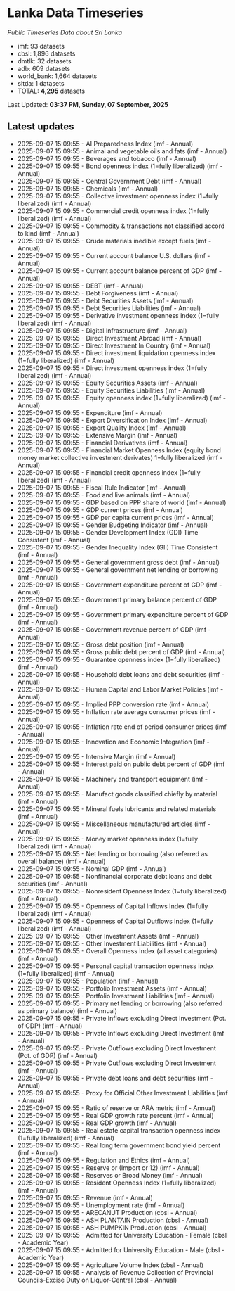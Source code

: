 # Lanka Data Timeseries
*Public Timeseries Data about Sri Lanka*

* imf: 93 datasets
* cbsl: 1,896 datasets
* dmtlk: 32 datasets
* adb: 609 datasets
* world_bank: 1,664 datasets
* sltda: 1 datasets
* TOTAL: **4,295** datasets

Last Updated: **03:37 PM, Sunday, 07 September, 2025**

## Latest updates

* 2025-09-07 15:09:55 - AI Preparedness Index (imf - Annual)
* 2025-09-07 15:09:55 - Animal and vegetable oils and fats (imf - Annual)
* 2025-09-07 15:09:55 - Beverages and tobacco (imf - Annual)
* 2025-09-07 15:09:55 - Bond openness index (1=fully liberalized) (imf - Annual)
* 2025-09-07 15:09:55 - Central Government Debt (imf - Annual)
* 2025-09-07 15:09:55 - Chemicals (imf - Annual)
* 2025-09-07 15:09:55 - Collective investment openness index (1=fully liberalized) (imf - Annual)
* 2025-09-07 15:09:55 - Commercial credit openness index (1=fully liberalized) (imf - Annual)
* 2025-09-07 15:09:55 - Commodity & transactions not classified accord to kind (imf - Annual)
* 2025-09-07 15:09:55 - Crude materials inedible except fuels (imf - Annual)
* 2025-09-07 15:09:55 - Current account balance U.S. dollars (imf - Annual)
* 2025-09-07 15:09:55 - Current account balance percent of GDP (imf - Annual)
* 2025-09-07 15:09:55 - DEBT (imf - Annual)
* 2025-09-07 15:09:55 - Debt Forgiveness (imf - Annual)
* 2025-09-07 15:09:55 - Debt Securities Assets (imf - Annual)
* 2025-09-07 15:09:55 - Debt Securities Liabilities (imf - Annual)
* 2025-09-07 15:09:55 - Derivative investment openness index (1=fully liberalized) (imf - Annual)
* 2025-09-07 15:09:55 - Digital Infrastructure (imf - Annual)
* 2025-09-07 15:09:55 - Direct Investment Abroad (imf - Annual)
* 2025-09-07 15:09:55 - Direct Investment In Country (imf - Annual)
* 2025-09-07 15:09:55 - Direct investment liquidation openness index (1=fully liberalized) (imf - Annual)
* 2025-09-07 15:09:55 - Direct investment openness index (1=fully liberalized) (imf - Annual)
* 2025-09-07 15:09:55 - Equity Securities Assets (imf - Annual)
* 2025-09-07 15:09:55 - Equity Securities Liabilities (imf - Annual)
* 2025-09-07 15:09:55 - Equity openness index (1=fully liberalized) (imf - Annual)
* 2025-09-07 15:09:55 - Expenditure (imf - Annual)
* 2025-09-07 15:09:55 - Export Diversification Index (imf - Annual)
* 2025-09-07 15:09:55 - Export Quality Index (imf - Annual)
* 2025-09-07 15:09:55 - Extensive Margin (imf - Annual)
* 2025-09-07 15:09:55 - Financial Derivatives (imf - Annual)
* 2025-09-07 15:09:55 - Financial Market Openness Index (equity bond money market collective investment derivates) 1=fully liberalized (imf - Annual)
* 2025-09-07 15:09:55 - Financial credit openness index (1=fully liberalized) (imf - Annual)
* 2025-09-07 15:09:55 - Fiscal Rule Indicator (imf - Annual)
* 2025-09-07 15:09:55 - Food and live animals (imf - Annual)
* 2025-09-07 15:09:55 - GDP based on PPP share of world (imf - Annual)
* 2025-09-07 15:09:55 - GDP current prices (imf - Annual)
* 2025-09-07 15:09:55 - GDP per capita current prices (imf - Annual)
* 2025-09-07 15:09:55 - Gender Budgeting Indicator (imf - Annual)
* 2025-09-07 15:09:55 - Gender Development Index (GDI) Time Consistent (imf - Annual)
* 2025-09-07 15:09:55 - Gender Inequality Index (GII) Time Consistent (imf - Annual)
* 2025-09-07 15:09:55 - General government gross debt (imf - Annual)
* 2025-09-07 15:09:55 - General government net lending or borrowing (imf - Annual)
* 2025-09-07 15:09:55 - Government expenditure percent of GDP (imf - Annual)
* 2025-09-07 15:09:55 - Government primary balance percent of GDP (imf - Annual)
* 2025-09-07 15:09:55 - Government primary expenditure percent of GDP (imf - Annual)
* 2025-09-07 15:09:55 - Government revenue percent of GDP (imf - Annual)
* 2025-09-07 15:09:55 - Gross debt position (imf - Annual)
* 2025-09-07 15:09:55 - Gross public debt percent of GDP (imf - Annual)
* 2025-09-07 15:09:55 - Guarantee openness index (1=fully liberalized) (imf - Annual)
* 2025-09-07 15:09:55 - Household debt loans and debt securities (imf - Annual)
* 2025-09-07 15:09:55 - Human Capital and Labor Market Policies (imf - Annual)
* 2025-09-07 15:09:55 - Implied PPP conversion rate (imf - Annual)
* 2025-09-07 15:09:55 - Inflation rate average consumer prices (imf - Annual)
* 2025-09-07 15:09:55 - Inflation rate end of period consumer prices (imf - Annual)
* 2025-09-07 15:09:55 - Innovation and Economic Integration (imf - Annual)
* 2025-09-07 15:09:55 - Intensive Margin (imf - Annual)
* 2025-09-07 15:09:55 - Interest paid on public debt percent of GDP (imf - Annual)
* 2025-09-07 15:09:55 - Machinery and transport equipment (imf - Annual)
* 2025-09-07 15:09:55 - Manufact goods classified chiefly by material (imf - Annual)
* 2025-09-07 15:09:55 - Mineral fuels lubricants and related materials (imf - Annual)
* 2025-09-07 15:09:55 - Miscellaneous manufactured articles (imf - Annual)
* 2025-09-07 15:09:55 - Money market openness index (1=fully liberalized) (imf - Annual)
* 2025-09-07 15:09:55 - Net lending or borrowing (also referred as overall balance) (imf - Annual)
* 2025-09-07 15:09:55 - Nominal GDP (imf - Annual)
* 2025-09-07 15:09:55 - Nonfinancial corporate debt loans and debt securities (imf - Annual)
* 2025-09-07 15:09:55 - Nonresident Openness Index (1=fully liberalized) (imf - Annual)
* 2025-09-07 15:09:55 - Openness of Capital Inflows Index (1=fully liberalized) (imf - Annual)
* 2025-09-07 15:09:55 - Openness of Capital Outflows Index (1=fully liberalized) (imf - Annual)
* 2025-09-07 15:09:55 - Other Investment Assets (imf - Annual)
* 2025-09-07 15:09:55 - Other Investment Liabilities (imf - Annual)
* 2025-09-07 15:09:55 - Overall Openness Index (all asset categories) (imf - Annual)
* 2025-09-07 15:09:55 - Personal capital transaction openness index (1=fully liberalized) (imf - Annual)
* 2025-09-07 15:09:55 - Population (imf - Annual)
* 2025-09-07 15:09:55 - Portfolio Investment Assets (imf - Annual)
* 2025-09-07 15:09:55 - Portfolio Investment Liabilities (imf - Annual)
* 2025-09-07 15:09:55 - Primary net lending or borrowing (also referred as primary balance) (imf - Annual)
* 2025-09-07 15:09:55 - Private Inflows excluding Direct Investment (Pct. of GDP) (imf - Annual)
* 2025-09-07 15:09:55 - Private Inflows excluding Direct Investment (imf - Annual)
* 2025-09-07 15:09:55 - Private Outflows excluding Direct Investment (Pct. of GDP) (imf - Annual)
* 2025-09-07 15:09:55 - Private Outflows excluding Direct Investment (imf - Annual)
* 2025-09-07 15:09:55 - Private debt loans and debt securities (imf - Annual)
* 2025-09-07 15:09:55 - Proxy for Official Other Investment Liabilities (imf - Annual)
* 2025-09-07 15:09:55 - Ratio of reserve or ARA metric (imf - Annual)
* 2025-09-07 15:09:55 - Real GDP growth rate percent (imf - Annual)
* 2025-09-07 15:09:55 - Real GDP growth (imf - Annual)
* 2025-09-07 15:09:55 - Real estate capital transaction openness index (1=fully liberalized) (imf - Annual)
* 2025-09-07 15:09:55 - Real long term government bond yield percent (imf - Annual)
* 2025-09-07 15:09:55 - Regulation and Ethics (imf - Annual)
* 2025-09-07 15:09:55 - Reserve or (Import or 12) (imf - Annual)
* 2025-09-07 15:09:55 - Reserves or Broad Money (imf - Annual)
* 2025-09-07 15:09:55 - Resident Openness Index (1=fully liberalized) (imf - Annual)
* 2025-09-07 15:09:55 - Revenue (imf - Annual)
* 2025-09-07 15:09:55 - Unemployment rate (imf - Annual)
* 2025-09-07 15:09:55 - ARECANUT Production (cbsl - Annual)
* 2025-09-07 15:09:55 - ASH PLANTAIN Production (cbsl - Annual)
* 2025-09-07 15:09:55 - ASH PUMPKIN Production (cbsl - Annual)
* 2025-09-07 15:09:55 - Admitted for University Education - Female (cbsl - Academic Year)
* 2025-09-07 15:09:55 - Admitted for University Education - Male (cbsl - Academic Year)
* 2025-09-07 15:09:55 - Agriculture Volume Index (cbsl - Annual)
* 2025-09-07 15:09:55 - Analysis of Revenue Collection of Provincial Councils-Excise Duty on Liquor-Central (cbsl - Annual)